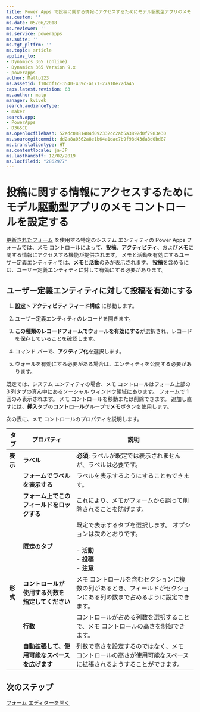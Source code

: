 ```yaml
---
title: Power Apps で投稿に関する情報にアクセスするためにモデル駆動型アプリのメモ コントロールを設定する | MicrosoftDocs
ms.custom: ''
ms.date: 05/06/2018
ms.reviewer: ''
ms.service: powerapps
ms.suite: ''
ms.tgt_pltfrm: ''
ms.topic: article
applies_to:
- Dynamics 365 (online)
- Dynamics 365 Version 9.x
- powerapps
author: Mattp123
ms.assetid: f10cdf1c-3540-439c-a171-27a10e72da45
caps.latest.revision: 63
ms.author: matp
manager: kvivek
search.audienceType:
- maker
search.app:
- PowerApps
- D365CE
ms.openlocfilehash: 52edc0881484d092332cc2ab5a3892d0f7983e30
ms.sourcegitcommit: dd2a8a0362a8e1b64a1dac7b9f98d43da8d0bd87
ms.translationtype: HT
ms.contentlocale: ja-JP
ms.lasthandoff: 12/02/2019
ms.locfileid: "2862977"
---
```

# <a name="set-up-the-model-driven-app-notes-control-to-access-information-about-posts"></a>投稿に関する情報にアクセスするためにモデル駆動型アプリのメモ コントロールを設定する

 [更新されたフォーム](main-form-presentations.md#updated-forms) を使用する特定のシステム エンティティの Power Apps フォームでは、メモ コントロールによって、**投稿**、**アクティビティ**、および**メモ**に関する情報にアクセスする機能が提供されます。 メモと活動を有効にするユーザー定義エンティティでは、**メモ**と**活動**のみが表示されます。 **投稿**を含めるには、ユーザー定義エンティティに対して有効にする必要があります。  
  
## <a name="enable-posts-for-a-custom-entity"></a>ユーザー定義エンティティに対して投稿を有効にする  
  
1.  **[設定](advanced-navigation.md#settings)** > **アクティビティ フィード構成** に移動します。 
  
2.  ユーザー定義エンティティのレコードを開きます。  
  
3.  **この種類のレコードフォームでウォールを有効にする**が選択され、レコードを保存していることを確認します。  
  
4.  コマンド バーで、**アクティブ化**を選択します。  
  
5.  ウォールを有効にする必要がある場合は、エンティティを公開する必要があります。  
  
 既定では、システム エンティティの場合、メモ コントロールはフォーム上部の 3 列タブの真ん中にあるソーシャル ウィンドウ領域にあります。 フォームで 1 回のみ表示されます。 メモ コントロールを移動または削除できます。 追加し直すには、**挿入**タブの**コントロール**グループで**メモ**ボタンを使用します。  
  
 次の表に、メモ コントロールのプロパティを説明します。  
  
|タブ|プロパティ|説明|  
|---------|--------------|-----------------|  
|**表示**|**ラベル**|**必須**: ラベルが既定では表示されませんが、ラベルは必要です。|  
||**フォームでラベルを表示する**|ラベルを表示するようにすることもできます。|  
||**フォーム上でこのフィールドをロックする**|これにより、メモがフォームから誤って削除されることを防げます。|  
||**既定のタブ**|既定で表示するタブを選択します。 オプションは次のとおりです。<br /><br /> - **活動**<br />- **投稿**<br />- **注意**|  
|**形式**|**コントロールが使用する列数を指定してください**|メモ コントロールを含むセクションに複数の列があるとき、フィールドがセクションにある列の数まで占めるように設定できます。|  
||**行数**|コントロールが占める列数を選択することで、メモ コントロールの高さを制御できます。|  
||**自動拡張して、使用可能なスペースを広げます**|列数で高さを設定するのではなく、メモ コントロールの高さが使用可能なスペースに拡張されるようすることができます。|  
  
## <a name="next-steps"></a>次のステップ
[フォーム エディターを開く](open-form-editor.md)
